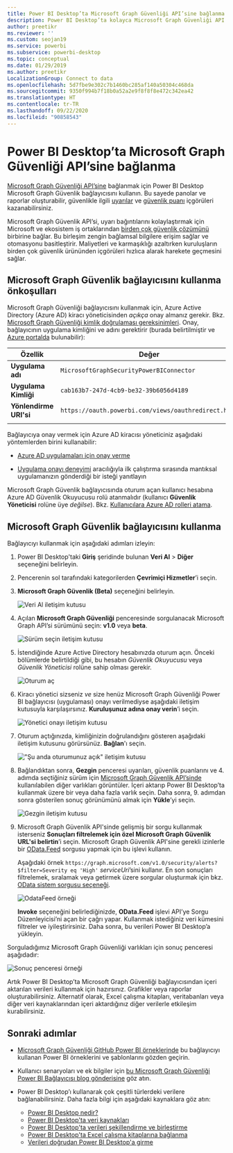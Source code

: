 ```yaml
---
title: Power BI Desktop’ta Microsoft Graph Güvenliği API’sine bağlanma
description: Power BI Desktop’ta kolayca Microsoft Graph Güvenliği API’sine bağlanma
author: preetikr
ms.reviewer: ''
ms.custom: seojan19
ms.service: powerbi
ms.subservice: powerbi-desktop
ms.topic: conceptual
ms.date: 01/29/2019
ms.author: preetikr
LocalizationGroup: Connect to data
ms.openlocfilehash: 5d7fbe9e302c7b1460bc285af140a50304c468da
ms.sourcegitcommit: 9350f994b7f18b0a52a2e9f8f8f8e472c342ea42
ms.translationtype: HT
ms.contentlocale: tr-TR
ms.lasthandoff: 09/22/2020
ms.locfileid: "90858543"
---
```

# <a name="connect-to-the-microsoft-graph-security-api-in-power-bi-desktop"></a>Power BI Desktop’ta Microsoft Graph Güvenliği API’sine bağlanma

[Microsoft Graph Güvenliği API’sine](/graph/security-concept-overview) bağlanmak için Power BI Desktop Microsoft Graph Güvenlik bağlayıcısını kullanın. Bu sayede panolar ve raporlar oluşturabilir, güvenlikle ilgili [uyarılar](/graph/api/resources/alert?view=graph-rest-1.0) ve [güvenlik puanı](/graph/api/resources/securescores?view=graph-rest-beta) içgörüleri kazanabilirsiniz.

Microsoft Graph Güvenlik API’si, uyarı bağıntılarını kolaylaştırmak için Microsoft ve ekosistem iş ortaklarından [birden çok güvenlik çözümünü](/graph/api/resources/security-api-overview#alerts) birbirine bağlar. Bu birleşim zengin bağlamsal bilgilere erişim sağlar ve otomasyonu basitleştirir. Maliyetleri ve karmaşıklığı azaltırken kuruluşların birden çok güvenlik ürününden içgörüleri hızlıca alarak harekete geçmesini sağlar.

## <a name="prerequisites-to-use-the-microsoft-graph-security-connector"></a>Microsoft Graph Güvenlik bağlayıcısını kullanma önkoşulları

Microsoft Graph Güvenliği bağlayıcısını kullanmak için, Azure Active Directory (Azure AD) kiracı yöneticisinden *açıkça* onay almanız gerekir. Bkz. [Microsoft Graph Güvenliği kimlik doğrulaması gereksinimleri](/graph/security-authorization).
Onay, bağlayıcının uygulama kimliğini ve adını gerektirir (burada belirtilmiştir ve [Azure portalda](https://portal.azure.com) bulunabilir):

| Özellik | Değer |
|----------|-------|
| **Uygulama adı** | `MicrosoftGraphSecurityPowerBIConnector` |
| **Uygulama Kimliği** | `cab163b7-247d-4cb9-be32-39b6056d4189` |
| **Yönlendirme URI'si** | `https://oauth.powerbi.com/views/oauthredirect.html` |
|||

Bağlayıcıya onay vermek için Azure AD kiracısı yöneticiniz aşağıdaki yöntemlerden birini kullanabilir:

* [Azure AD uygulamaları için onay verme](/azure/active-directory/develop/v2-permissions-and-consent)

* [Uygulama onayı deneyimi](/azure/active-directory/develop/application-consent-experience) aracılığıyla ilk çalıştırma sırasında mantıksal uygulamanızın gönderdiği bir isteği yanıtlayın
   
Microsoft Graph Güvenlik bağlayıcısında oturum açan kullanıcı hesabına Azure AD Güvenlik Okuyucusu rolü atanmalıdır (kullanıcı **Güvenlik Yöneticisi** rolüne üye *değilse*). Bkz. [Kullanıcılara Azure AD rolleri atama](/graph/security-authorization#assign-azure-ad-roles-to-users).

## <a name="using-the-microsoft-graph-security-connector"></a>Microsoft Graph Güvenlik bağlayıcısını kullanma

Bağlayıcıyı kullanmak için aşağıdaki adımları izleyin:

1. Power BI Desktop'taki **Giriş** şeridinde bulunan **Veri Al** > **Diğer** seçeneğini belirleyin.
2. Pencerenin sol tarafındaki kategorilerden **Çevrimiçi Hizmetler**’i seçin.
3. **Microsoft Graph Güvenlik (Beta)** seçeneğini belirleyin.

    ![Veri Al iletişim kutusu](media/desktop-connect-graph-security/GetData.PNG)
    
4. Açılan **Microsoft Graph Güvenliği** penceresinde sorgulanacak Microsoft Graph API’si sürümünü seçin: **v1.0** veya **beta**.

    ![Sürüm seçin iletişim kutusu](media/desktop-connect-graph-security/selectVersion.PNG)
    
5. İstendiğinde Azure Active Directory hesabınızda oturum açın. Önceki bölümlerde belirtildiği gibi, bu hesabın *Güvenlik Okuyucusu* veya *Güvenlik Yöneticisi* rolüne sahip olması gerekir.

    ![Oturum aç](media/desktop-connect-graph-security/SignIn.PNG) 
    
6. Kiracı yönetici sizseniz *ve* size henüz Microsoft Graph Güvenliği Power BI bağlayıcısı (uygulaması) onayı verilmediyse aşağıdaki iletişim kutusuyla karşılaşırsınız. **Kuruluşunuz adına onay verin**’i seçin.

    ![Yönetici onayı iletişim kutusu](media/desktop-connect-graph-security/AdminConsent.PNG)
    
7. Oturum açtığınızda, kimliğinizin doğrulandığını gösteren aşağıdaki iletişim kutusunu görürsünüz. **Bağlan**'ı seçin.

    !["Şu anda oturumunuz açık" iletişim kutusu](media/desktop-connect-graph-security/SignedIn.PNG)
    
8. Bağlandıktan sonra, **Gezgin** penceresi uyarıları, güvenlik puanlarını ve 4. adımda seçtiğiniz sürüm için [Microsoft Graph Güvenlik API’sinde](/graph/security-concept-overview) kullanılabilen diğer varlıkları görüntüler. İçeri aktarıp Power BI Desktop’ta kullanmak üzere bir veya daha fazla varlık seçin. Daha sonra, 9. adımdan sonra gösterilen sonuç görünümünü almak için **Yükle**’yi seçin.

    ![Gezgin iletişim kutusu](media/desktop-connect-graph-security/NavTable.PNG)
    
9. Microsoft Graph Güvenlik API'sinde gelişmiş bir sorgu kullanmak isterseniz **Sonuçları filtrelemek için özel Microsoft Graph Güvenlik URL'si belirtin**’i seçin. Microsoft Graph Güvenlik API'sine gerekli izinlerle bir [OData.Feed](./desktop-connect-odata.md) sorgusu yapmak için bu işlevi kullanın.

   Aşağıdaki örnek `https://graph.microsoft.com/v1.0/security/alerts?$filter=Severity eq 'High'` *serviceUri*’sini kullanır. En son sonuçları filtrelemek, sıralamak veya getirmek üzere sorgular oluşturmak için bkz. [OData sistem sorgusu seçeneği](/graph/query-parameters).

   ![OdataFeed örneği](media/desktop-connect-graph-security/ODataFeed.PNG)
    
   **Invoke** seçeneğini belirlediğinizde, **OData.Feed** işlevi API’ye Sorgu Düzenleyicisi’ni açan bir çağrı yapar. Kullanmak istediğiniz veri kümesini filtreler ve iyileştirirsiniz. Daha sonra, bu verileri Power BI Desktop’a yükleyin.

Sorguladığımız Microsoft Graph Güvenliği varlıkları için sonuç penceresi aşağıdadır:

   ![Sonuç penceresi örneği](media/desktop-connect-graph-security/Result.PNG)
    

Artık Power BI Desktop’ta Microsoft Graph Güvenliği bağlayıcısından içeri aktarılan verileri kullanmak için hazırsınız. Grafikler veya raporlar oluşturabilirsiniz. Alternatif olarak, Excel çalışma kitapları, veritabanları veya diğer veri kaynaklarından içeri aktardığınız diğer verilerle etkileşim kurabilirsiniz.

## <a name="next-steps"></a>Sonraki adımlar
* [Microsoft Graph Güvenliği GitHub Power BI örneklerinde](https://aka.ms/graphsecuritypowerbiconnectorsamples) bu bağlayıcıyı kullanan Power BI örneklerini ve şablonlarını gözden geçirin.

* Kullanıcı senaryoları ve ek bilgiler için [bu Microsoft Graph Güvenliği Power BI Bağlayıcısı blog gönderisine](https://aka.ms/graphsecuritypowerbiconnectorblogpost) göz atın.

* Power BI Desktop’ı kullanarak çok çeşitli türlerdeki verilere bağlanabilirsiniz. Daha fazla bilgi için aşağıdaki kaynaklara göz atın:

    * [Power BI Desktop nedir?](../fundamentals/desktop-what-is-desktop.md)
    * [Power BI Desktop'ta veri kaynakları](desktop-data-sources.md)
    * [Power BI Desktop'ta verileri şekillendirme ve birleştirme](desktop-shape-and-combine-data.md)
    * [Power BI Desktop'ta Excel çalışma kitaplarına bağlanma](desktop-connect-excel.md)
    * [Verileri doğrudan Power BI Desktop'a girme](desktop-enter-data-directly-into-desktop.md)